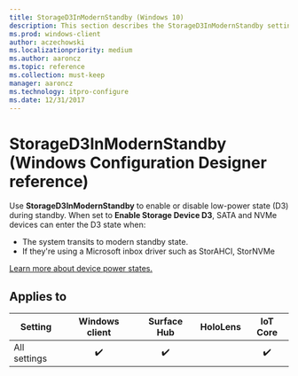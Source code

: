```yaml
---
title: StorageD3InModernStandby (Windows 10)
description: This section describes the StorageD3InModernStandby settings that you can configure in provisioning packages for Windows 10 using Windows Configuration Designer.
ms.prod: windows-client
author: aczechowski
ms.localizationpriority: medium
ms.author: aaroncz
ms.topic: reference
ms.collection: must-keep
manager: aaroncz
ms.technology: itpro-configure
ms.date: 12/31/2017
---
```


# StorageD3InModernStandby (Windows Configuration Designer reference)

Use **StorageD3InModernStandby** to enable or disable low-power state (D3) during standby. When set to **Enable Storage Device D3**, SATA and NVMe devices can enter the D3 state when:

- The system transits to modern standby state.
- If they're using a Microsoft inbox driver such as StorAHCI, StorNVMe

[Learn more about device power states.](/windows-hardware/drivers/kernel/device-power-states)

## Applies to

| Setting   | Windows client | Surface Hub | HoloLens | IoT Core |
| --- | :---: | :---: | :---: | :---: | 
| All settings | ✔️  | ✔️ |  | ✔️ |
